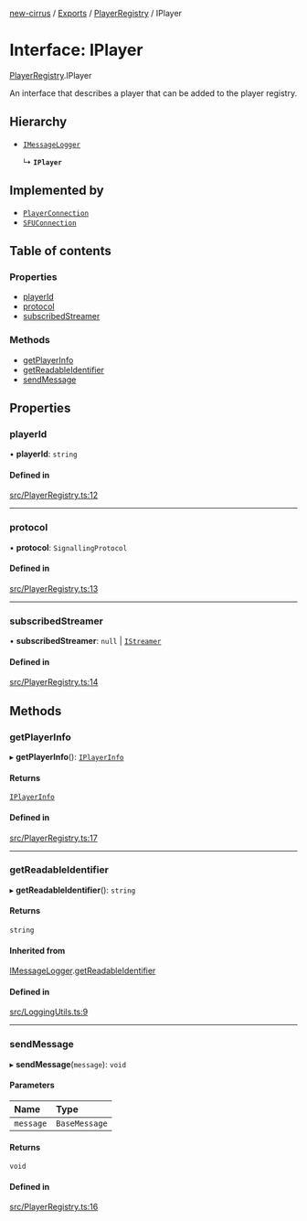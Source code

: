 [new-cirrus](../README.md) / [Exports](../modules.md) / [PlayerRegistry](../modules/PlayerRegistry.md) / IPlayer

# Interface: IPlayer

[PlayerRegistry](../modules/PlayerRegistry.md).IPlayer

An interface that describes a player that can be added to the
player registry.

## Hierarchy

- [`IMessageLogger`](LoggingUtils.IMessageLogger.md)

  ↳ **`IPlayer`**

## Implemented by

- [`PlayerConnection`](../classes/PlayerConnection.PlayerConnection.md)
- [`SFUConnection`](../classes/SFUConnection.SFUConnection.md)

## Table of contents

### Properties

- [playerId](PlayerRegistry.IPlayer.md#playerid)
- [protocol](PlayerRegistry.IPlayer.md#protocol)
- [subscribedStreamer](PlayerRegistry.IPlayer.md#subscribedstreamer)

### Methods

- [getPlayerInfo](PlayerRegistry.IPlayer.md#getplayerinfo)
- [getReadableIdentifier](PlayerRegistry.IPlayer.md#getreadableidentifier)
- [sendMessage](PlayerRegistry.IPlayer.md#sendmessage)

## Properties

### playerId

• **playerId**: `string`

#### Defined in

[src/PlayerRegistry.ts:12](https://github.com/mcottontensor/PixelStreamingInfrastructure/blob/33ba8d3/new_cirrus/src/PlayerRegistry.ts#L12)

___

### protocol

• **protocol**: `SignallingProtocol`

#### Defined in

[src/PlayerRegistry.ts:13](https://github.com/mcottontensor/PixelStreamingInfrastructure/blob/33ba8d3/new_cirrus/src/PlayerRegistry.ts#L13)

___

### subscribedStreamer

• **subscribedStreamer**: ``null`` \| [`IStreamer`](StreamerRegistry.IStreamer.md)

#### Defined in

[src/PlayerRegistry.ts:14](https://github.com/mcottontensor/PixelStreamingInfrastructure/blob/33ba8d3/new_cirrus/src/PlayerRegistry.ts#L14)

## Methods

### getPlayerInfo

▸ **getPlayerInfo**(): [`IPlayerInfo`](PlayerRegistry.IPlayerInfo.md)

#### Returns

[`IPlayerInfo`](PlayerRegistry.IPlayerInfo.md)

#### Defined in

[src/PlayerRegistry.ts:17](https://github.com/mcottontensor/PixelStreamingInfrastructure/blob/33ba8d3/new_cirrus/src/PlayerRegistry.ts#L17)

___

### getReadableIdentifier

▸ **getReadableIdentifier**(): `string`

#### Returns

`string`

#### Inherited from

[IMessageLogger](LoggingUtils.IMessageLogger.md).[getReadableIdentifier](LoggingUtils.IMessageLogger.md#getreadableidentifier)

#### Defined in

[src/LoggingUtils.ts:9](https://github.com/mcottontensor/PixelStreamingInfrastructure/blob/33ba8d3/new_cirrus/src/LoggingUtils.ts#L9)

___

### sendMessage

▸ **sendMessage**(`message`): `void`

#### Parameters

| Name | Type |
| :------ | :------ |
| `message` | `BaseMessage` |

#### Returns

`void`

#### Defined in

[src/PlayerRegistry.ts:16](https://github.com/mcottontensor/PixelStreamingInfrastructure/blob/33ba8d3/new_cirrus/src/PlayerRegistry.ts#L16)
